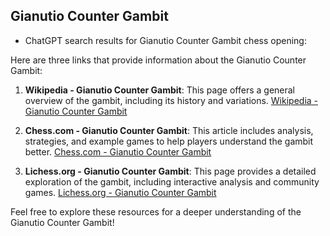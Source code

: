 ## Gianutio Counter Gambit

 + ChatGPT search results for Gianutio Counter Gambit chess opening:

Here are three links that provide information about the Gianutio Counter Gambit:

1. **Wikipedia - Gianutio Counter Gambit**: This page offers a general overview of the gambit, including its history and variations.
   [Wikipedia - Gianutio Counter Gambit](https://en.wikipedia.org/wiki/Gianutio_Counter_Gambit)

2. **Chess.com - Gianutio Counter Gambit**: This article includes analysis, strategies, and example games to help players understand the gambit better.
   [Chess.com - Gianutio Counter Gambit](https://www.chess.com/openings/Gianutio-Counter-Gambit)

3. **Lichess.org - Gianutio Counter Gambit**: This page provides a detailed exploration of the gambit, including interactive analysis and community games.
   [Lichess.org - Gianutio Counter Gambit](https://lichess.org/opening/Gianutio-Counter-Gambit)

Feel free to explore these resources for a deeper understanding of the Gianutio Counter Gambit!